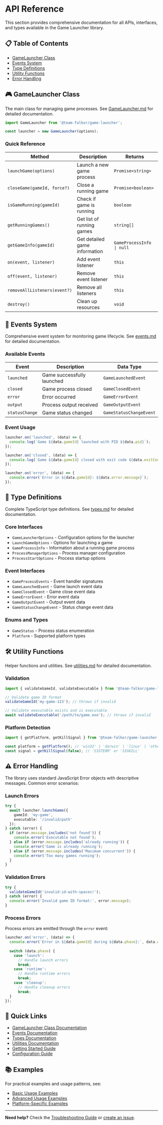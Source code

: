 # API Reference

This section provides comprehensive documentation for all APIs, interfaces, and types available in the Game Launcher library.

## 📋 Table of Contents

- [GameLauncher Class](#gamelauncher-class)
- [Events System](#events-system)
- [Type Definitions](#type-definitions)
- [Utility Functions](#utility-functions)
- [Error Handling](#error-handling)

## 🎮 GameLauncher Class

The main class for managing game processes. See [GameLauncher.md](./GameLauncher.md) for detailed documentation.

```typescript
import GameLauncher from '@team-falkor/game-launcher';

const launcher = new GameLauncher(options);
```

### Quick Reference

| Method | Description | Returns |
|--------|-------------|----------|
| `launchGame(options)` | Launch a new game process | `Promise<string>` |
| `closeGame(gameId, force?)` | Close a running game | `Promise<boolean>` |
| `isGameRunning(gameId)` | Check if game is running | `boolean` |
| `getRunningGames()` | Get list of running games | `string[]` |
| `getGameInfo(gameId)` | Get detailed game information | `GameProcessInfo \| null` |
| `on(event, listener)` | Add event listener | `this` |
| `off(event, listener)` | Remove event listener | `this` |
| `removeAllListeners(event?)` | Remove all listeners | `this` |
| `destroy()` | Clean up resources | `void` |

## 📡 Events System

Comprehensive event system for monitoring game lifecycle. See [events.md](./events.md) for detailed documentation.

### Available Events

| Event | Description | Data Type |
|-------|-------------|----------|
| `launched` | Game successfully launched | `GameLaunchedEvent` |
| `closed` | Game process closed | `GameClosedEvent` |
| `error` | Error occurred | `GameErrorEvent` |
| `output` | Process output received | `GameOutputEvent` |
| `statusChange` | Game status changed | `GameStatusChangeEvent` |

### Event Usage

```typescript
launcher.on('launched', (data) => {
  console.log(`Game ${data.gameId} launched with PID ${data.pid}`);
});

launcher.on('closed', (data) => {
  console.log(`Game ${data.gameId} closed with exit code ${data.exitCode}`);
});

launcher.on('error', (data) => {
  console.error(`Error in ${data.gameId}: ${data.error.message}`);
});
```

## 📝 Type Definitions

Complete TypeScript type definitions. See [types.md](./types.md) for detailed documentation.

### Core Interfaces

- `GameLauncherOptions` - Configuration options for the launcher
- `LaunchGameOptions` - Options for launching a game
- `GameProcessInfo` - Information about a running game process
- `ProcessManagerOptions` - Process manager configuration
- `ProcessStartOptions` - Process startup options

### Event Interfaces

- `GameProcessEvents` - Event handler signatures
- `GameLaunchedEvent` - Game launch event data
- `GameClosedEvent` - Game close event data
- `GameErrorEvent` - Error event data
- `GameOutputEvent` - Output event data
- `GameStatusChangeEvent` - Status change event data

### Enums and Types

- `GameStatus` - Process status enumeration
- `Platform` - Supported platform types

## 🛠️ Utility Functions

Helper functions and utilities. See [utilities.md](./utilities.md) for detailed documentation.

### Validation

```typescript
import { validateGameId, validateExecutable } from '@team-falkor/game-launcher';

// Validate game ID format
validateGameId('my-game-123'); // throws if invalid

// Validate executable exists and is executable
await validateExecutable('/path/to/game.exe'); // throws if invalid
```

### Platform Detection

```typescript
import { getPlatform, getKillSignal } from '@team-falkor/game-launcher';

const platform = getPlatform(); // 'win32' | 'darwin' | 'linux' | 'other'
const signal = getKillSignal(false); // 'SIGTERM' or 'SIGKILL'
```

## ⚠️ Error Handling

The library uses standard JavaScript Error objects with descriptive messages. Common error scenarios:

### Launch Errors

```typescript
try {
  await launcher.launchGame({
    gameId: 'my-game',
    executable: '/invalid/path'
  });
} catch (error) {
  if (error.message.includes('not found')) {
    console.error('Executable not found');
  } else if (error.message.includes('already running')) {
    console.error('Game is already running');
  } else if (error.message.includes('Maximum concurrent')) {
    console.error('Too many games running');
  }
}
```

### Validation Errors

```typescript
try {
  validateGameId('invalid-id-with-spaces!');
} catch (error) {
  console.error('Invalid game ID format:', error.message);
}
```

### Process Errors

Process errors are emitted through the `error` event:

```typescript
launcher.on('error', (data) => {
  console.error(`Error in ${data.gameId} during ${data.phase}:`, data.error.message);
  
  switch (data.phase) {
    case 'launch':
      // Handle launch errors
      break;
    case 'runtime':
      // Handle runtime errors
      break;
    case 'cleanup':
      // Handle cleanup errors
      break;
  }
});
```

## 🔗 Quick Links

- [GameLauncher Class Documentation](./GameLauncher.md)
- [Events Documentation](./events.md)
- [Types Documentation](./types.md)
- [Utilities Documentation](./utilities.md)
- [Getting Started Guide](../guides/getting-started.md)
- [Configuration Guide](../guides/configuration.md)

## 📚 Examples

For practical examples and usage patterns, see:

- [Basic Usage Examples](../examples/basic-usage.md)
- [Advanced Usage Examples](../examples/advanced-usage.md)
- [Platform-Specific Examples](../examples/platform-specific.md)

---

**Need help?** Check the [Troubleshooting Guide](../guides/troubleshooting.md) or [create an issue](https://github.com/your-org/game-launcher/issues).